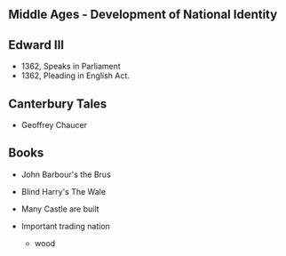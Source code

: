 ## Middle Ages - Development of National Identity

## Edward III
- 1362, Speaks in Parliament
- 1362, Pleading in English Act.

## Canterbury Tales
- Geoffrey Chaucer

## Books
- John Barbour's the Brus
- Blind Harry's The Wale

- Many Castle are built
- Important trading nation
    - wood 
